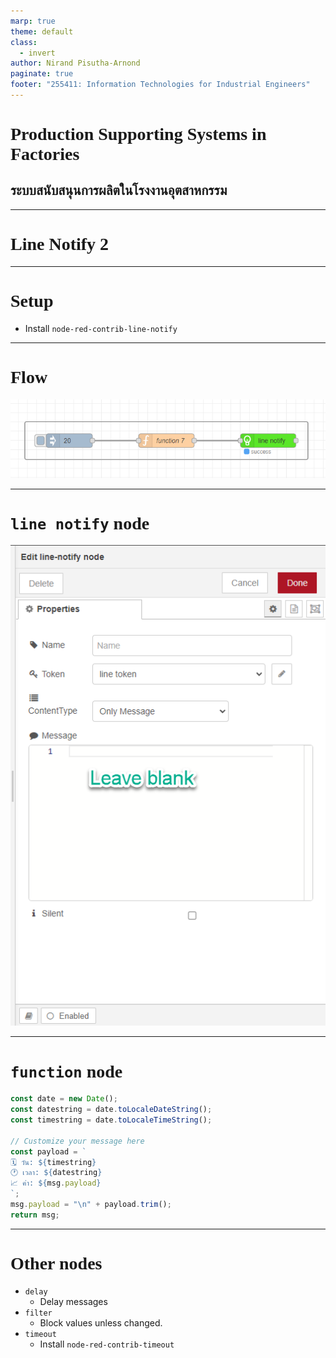 ```yaml
---
marp: true
theme: default
class:
  - invert
author: Nirand Pisutha-Arnond
paginate: true
footer: "255411: Information Technologies for Industrial Engineers"
---
```


<style>
@import url('https://fonts.googleapis.com/css2?family=Prompt:ital,wght@0,100;0,300;0,400;0,700;1,100;1,300;1,400;1,700&display=swap');

    :root {
    font-family: Prompt;
    --hl-color: #D57E7E;
}
h1 {
  font-family: Prompt
}
</style>

# Production Supporting Systems in Factories

## ระบบสนับสนุนการผลิตในโรงงานอุตสาหกรรม

---

# Line Notify 2

---

# Setup

- Install `node-red-contrib-line-notify`

---

# Flow

![bg contain right:70%](./img/c1_flow.png)

---

# `line notify` node

![bg contain right:50%](./img/c1_line.png)

---

# `function` node

```js
const date = new Date();
const datestring = date.toLocaleDateString();
const timestring = date.toLocaleTimeString();

// Customize your message here
const payload = `
🗓 วัน: ${timestring}
🕐 เวลา: ${datestring}
📈 ค่า: ${msg.payload}
`;
msg.payload = "\n" + payload.trim();
return msg;
```

---

# Other nodes

- `delay`
  - Delay messages
- `filter`
  - Block values unless changed.
- `timeout`
  - Install `node-red-contrib-timeout`
